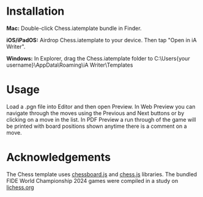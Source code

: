 # Installation

**Mac:** Double-click Chess.iatemplate bundle in Finder. 

**iOS/iPadOS:** Airdrop Chess.iatemplate to your device. Then tap "Open in iA Writer".

**Windows:** In Explorer, drag the Chess.iatemplate folder to C:\Users\{your username}\AppData\Roaming\iA Writer\Templates

# Usage
Load a .pgn file into Editor and then open Preview. In Web Preview you can navigate through the moves using the Previous and Next buttons or by clicking on a move in the list. In PDF Preview a run through of the game will be printed with board positions shown anytime there is a comment on a move.

# Acknowledgements
The Chess template uses [chessboard.js](https://chessboardjs.com/) and [chess.js](https://github.com/jhlywa/chess.js) libraries. The bundled FIDE World Championship 2024 games were compiled in a study on [lichess.org](https://lichess.org/study/LF4x850G/dnE80tFW)
